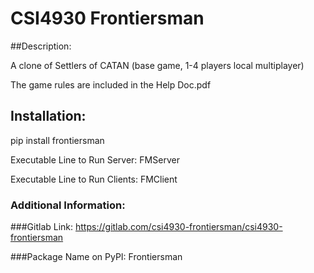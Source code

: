 # CSI4930 Frontiersman

##Description:

A clone of Settlers of CATAN (base game, 1-4 players local multiplayer)

The game rules are included in the Help Doc.pdf

## Installation:
pip install frontiersman

Executable Line to Run Server: FMServer

Executable Line to Run Clients: FMClient

### Additional Information:

###Gitlab Link: https://gitlab.com/csi4930-frontiersman/csi4930-frontiersman

###Package Name on PyPI: Frontiersman
